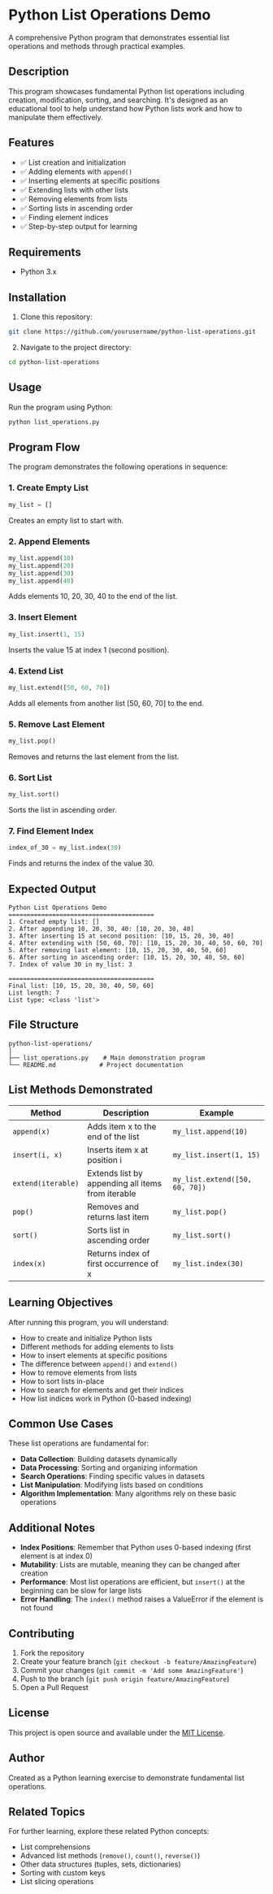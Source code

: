 # Python List Operations Demo

A comprehensive Python program that demonstrates essential list operations and methods through practical examples.

## Description

This program showcases fundamental Python list operations including creation, modification, sorting, and searching. It's designed as an educational tool to help understand how Python lists work and how to manipulate them effectively.

## Features

- ✅ List creation and initialization
- ✅ Adding elements with `append()`
- ✅ Inserting elements at specific positions
- ✅ Extending lists with other lists
- ✅ Removing elements from lists
- ✅ Sorting lists in ascending order
- ✅ Finding element indices
- ✅ Step-by-step output for learning

## Requirements

- Python 3.x

## Installation

1. Clone this repository:
```bash
git clone https://github.com/yourusername/python-list-operations.git
```

2. Navigate to the project directory:
```bash
cd python-list-operations
```

## Usage

Run the program using Python:

```bash
python list_operations.py
```

## Program Flow

The program demonstrates the following operations in sequence:

### 1. Create Empty List
```python
my_list = []
```
Creates an empty list to start with.

### 2. Append Elements
```python
my_list.append(10)
my_list.append(20)
my_list.append(30)
my_list.append(40)
```
Adds elements 10, 20, 30, 40 to the end of the list.

### 3. Insert Element
```python
my_list.insert(1, 15)
```
Inserts the value 15 at index 1 (second position).

### 4. Extend List
```python
my_list.extend([50, 60, 70])
```
Adds all elements from another list [50, 60, 70] to the end.

### 5. Remove Last Element
```python
my_list.pop()
```
Removes and returns the last element from the list.

### 6. Sort List
```python
my_list.sort()
```
Sorts the list in ascending order.

### 7. Find Element Index
```python
index_of_30 = my_list.index(30)
```
Finds and returns the index of the value 30.

## Expected Output

```
Python List Operations Demo
========================================
1. Created empty list: []
2. After appending 10, 20, 30, 40: [10, 20, 30, 40]
3. After inserting 15 at second position: [10, 15, 20, 30, 40]
4. After extending with [50, 60, 70]: [10, 15, 20, 30, 40, 50, 60, 70]
5. After removing last element: [10, 15, 20, 30, 40, 50, 60]
6. After sorting in ascending order: [10, 15, 20, 30, 40, 50, 60]
7. Index of value 30 in my_list: 3

========================================
Final list: [10, 15, 20, 30, 40, 50, 60]
List length: 7
List type: <class 'list'>
```

## File Structure

```
python-list-operations/
│
├── list_operations.py    # Main demonstration program
└── README.md            # Project documentation
```

## List Methods Demonstrated

| Method | Description | Example |
|--------|-------------|---------|
| `append(x)` | Adds item x to the end of the list | `my_list.append(10)` |
| `insert(i, x)` | Inserts item x at position i | `my_list.insert(1, 15)` |
| `extend(iterable)` | Extends list by appending all items from iterable | `my_list.extend([50, 60, 70])` |
| `pop()` | Removes and returns last item | `my_list.pop()` |
| `sort()` | Sorts list in ascending order | `my_list.sort()` |
| `index(x)` | Returns index of first occurrence of x | `my_list.index(30)` |

## Learning Objectives

After running this program, you will understand:

- How to create and initialize Python lists
- Different methods for adding elements to lists
- How to insert elements at specific positions
- The difference between `append()` and `extend()`
- How to remove elements from lists
- How to sort lists in-place
- How to search for elements and get their indices
- How list indices work in Python (0-based indexing)

## Common Use Cases

These list operations are fundamental for:

- **Data Collection**: Building datasets dynamically
- **Data Processing**: Sorting and organizing information
- **Search Operations**: Finding specific values in datasets
- **List Manipulation**: Modifying lists based on conditions
- **Algorithm Implementation**: Many algorithms rely on these basic operations

## Additional Notes

- **Index Positions**: Remember that Python uses 0-based indexing (first element is at index 0)
- **Mutability**: Lists are mutable, meaning they can be changed after creation
- **Performance**: Most list operations are efficient, but `insert()` at the beginning can be slow for large lists
- **Error Handling**: The `index()` method raises a ValueError if the element is not found

## Contributing

1. Fork the repository
2. Create your feature branch (`git checkout -b feature/AmazingFeature`)
3. Commit your changes (`git commit -m 'Add some AmazingFeature'`)
4. Push to the branch (`git push origin feature/AmazingFeature`)
5. Open a Pull Request

## License

This project is open source and available under the [MIT License](LICENSE).

## Author

Created as a Python learning exercise to demonstrate fundamental list operations.

## Related Topics

For further learning, explore these related Python concepts:
- List comprehensions
- Advanced list methods (`remove()`, `count()`, `reverse()`)
- Other data structures (tuples, sets, dictionaries)
- Sorting with custom keys
- List slicing operations
